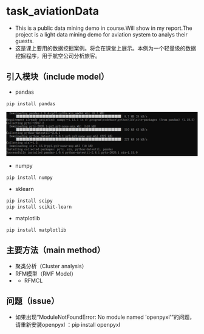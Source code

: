 # task_aviationData
* This is a public data mining demo in course.Will show in my report.The project is a light data mining demo for aviation system to analys their guests.
* 这是课上要用的数据挖掘案例。将会在课堂上展示。本例为一个轻量级的数据挖掘程序，用于航空公司分析旅客。
## 引入模块（include model）
* pandas
```
pip install pandas
```
![](pipInstall.png)
* numpy
```
pip install numpy
```
* sklearn
```
pip install scipy
pip install scikit-learn
```
* matplotlib
```
pip install matplotlib
```
## 主要方法（main method）
* 聚类分析（Cluster analysis）
* RFM模型（RMF Model）
* * RFMCL
## 问题（issue）
* 如果出现“ModuleNotFoundError: No module named 'openpyxl'”的问题，请重新安装openpyxl ：pip install openpyxl